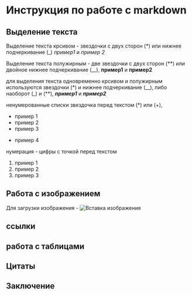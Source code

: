 # Инструкция по работе с markdown

## Выделение текста

Выделение текста крсивом - звездочки с двух сторон (*) или нижнее подчеркивание (_) *пример1* и _пример 2_

Выделение текста полужирным - две звездочки с двух сторон (**) или двойное нижнее подчеркивание (__), **пример1** и __пример2__

для выделения текста одновременно крсивом и полужирным используются звездочки (*) и нижнее подчеркивание (__), либо наоборот (_) и (**), *__пример1__* и _**пример2**_

ненумерованные списки звездочка перед текстом (*) или (+), 
* пример 1
* пример 2
* пример 3
+ пример 4

нумерация - цифры с точкой перед текстом
1. пример 1
2. пример 2
3. пример 3

## Работа с изображением

Для загрузки изображения - 
![Вставка изображения](123.jpeg)

## ссылки

## работа с таблицами

## Цитаты

## Заключение
